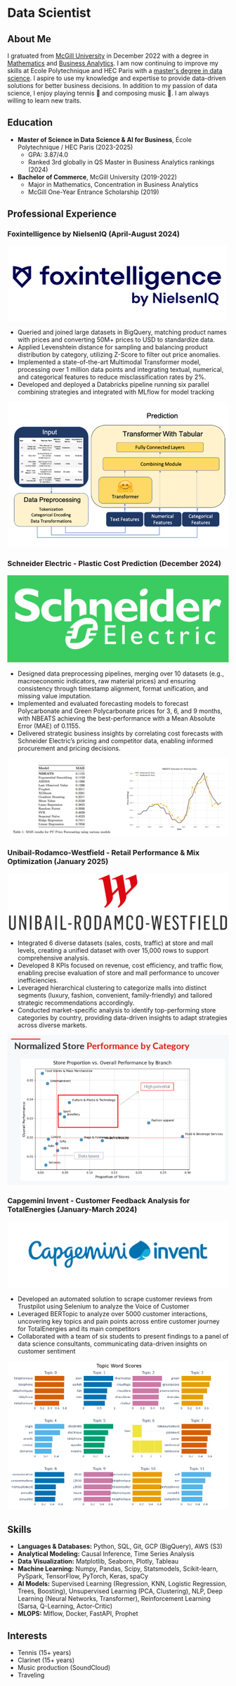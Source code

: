 # Data Scientist

**About Me**
------------

I gratuated from [McGill University](https://www.mcgill.ca/desautels/about/about-desautels/rankings) in December 2022 with a degree in [Mathematics](https://www.mcgill.ca/study/2024-2025/faculties/desautels/undergraduate/programs/bachelor-commerce-bcom-major-mathematics-and-statistics-management) and [Business Analytics](https://www.mcgill.ca/study/2024-2025/faculties/desautels/undergraduate/programs/bachelor-commerce-bcom-concentration-business-analytics). I am now continuing to improve my skills at Ecole Polytechnique and HEC Paris with a [master's degree in data science](https://programmes.polytechnique.edu/en/master/programs/data-science-for-business-joint-degree-with-hec). I aspire to use my knowledge and expertise to provide data-driven solutions for better business decisions. In addition to my passion of data science, I enjoy playing tennis 🎾 and composing music 🎵. I am always willing to learn new traits.

**Education**
------------

* **Master of Science in Data Science & AI for Business**, École Polytechnique / HEC Paris (2023-2025)
	+ GPA: 3.87/4.0
	+ Ranked 3rd globally in QS Master in Business Analytics rankings (2024)
* **Bachelor of Commerce**, McGill University (2019-2022)
	+ Major in Mathematics, Concentration in Business Analytics
	+ McGill One-Year Entrance Scholarship (2019)

**Professional Experience**
-------------------------

### Foxintelligence by NielsenIQ (April-August 2024)

![foxintelligence](docs/foxintelligence_by_nielseniq.png)

* Queried and joined large datasets in BigQuery, matching product names with prices and converting 50M+ prices to USD to standardize data.
* Applied Levenshtein distance for sampling and balancing product distribution by category, utilizing Z-Score to filter out price anomalies.
* Implemented a state-of-the-art Multimodal Transformer model, processing over 1 million data points and integrating textual, numerical, and categorical features to reduce misclassification rates by 2%.
* Developed and deployed a Databricks pipeline running six parallel combining strategies and integrated with MLflow for model tracking

![Multimodal Transformer](docs/multimodal_transformer.png)

### Schneider Electric - Plastic Cost Prediction (December 2024)

![Schneider Electric](docs/schneider_electric.png)

* Designed data preprocessing pipelines, merging over 10 datasets (e.g., macroeconomic indicators, raw material prices) and ensuring consistency through timestamp alignment, format unification, and missing value imputation.
* Implemented and evaluated forecasting models to forecast Polycarbonate and Green Polycarbonate prices for 3, 6, and 9 months, with NBEATS achieving the best-performance with a Mean Absolute Error (MAE) of 0.1155.
* Delivered strategic business insights by correlating cost forecasts with Schneider Electric’s pricing and competitor data, enabling informed procurement and pricing decisions.

![PolyCarbonate Price Forecasting](docs/schneider_electric_pc_price_forecasting.png)

### Unibail-Rodamco-Westfield - Retail Performance & Mix Optimization (January 2025) 

![URW](docs/urw.png)

* Integrated 6 diverse datasets (sales, costs, traffic) at store and mall levels, creating a unified dataset with over 15,000 rows to support comprehensive analysis.
* Developed 8 KPIs focused on revenue, cost efficiency, and traffic flow, enabling precise evaluation of store and mall performance to uncover inefficiencies.
* Leveraged hierarchical clustering to categorize malls into distinct segments (luxury, fashion, convenient, family-friendly) and tailored strategic recommendations accordingly.
* Conducted market-specific analysis to identify top-performing store categories by country, providing data-driven insights to adapt strategies across diverse markets.

![Store Performance](docs/store_category_performance.png)

### Capgemini Invent - Customer Feedback Analysis for TotalEnergies (January-March 2024) 

![Capgemini Invent](docs/capgemini_invent.png)

* Developed an automated solution to scrape customer reviews from Trustpilot using Selenium to analyze the Voice of Customer
* Leveraged BERTopic to analyze over 5000 customer interactions, uncovering key topics and pain points across entire customer journey for TotalEnergies and its main competitors
* Collaborated with a team of six students to present findings to a panel of data science consultants, communicating data-driven insights on customer sentiment

![Bertopic](docs/bertopic_total_energies_reviews.png)

**Skills**
------------------------------
- **Languages & Databases:** Python, SQL, Git, GCP (BigQuery), AWS (S3)
- **Analytical Modeling:** Causal Inference, Time Series Analysis
- **Data Visualization:** Matplotlib, Seaborn, Plotly, Tableau
- **Machine Learning:** Numpy, Pandas, Scipy, Statsmodels, Scikit-learn, PySpark, TensorFlow, PyTorch, Keras, spaCy
- **AI Models:** Supervised Learning (Regression, KNN, Logistic Regression, Trees, Boosting), Unsupervised Learning (PCA, Clustering), NLP, Deep Learning (Neural Networks, Transformer), Reinforcement Learning (Sarsa, Q-Learning, Actor-Critic)
- **MLOPS:** Mlflow, Docker, FastAPI, Prophet

**Interests**
------------------------------

* Tennis (15+ years)
* Clarinet (15+ years)
* Music production (SoundCloud)
* Traveling
